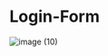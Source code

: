 # Login-Form
![image (10)](https://github.com/user-attachments/assets/02c07be4-cf51-4a02-83d2-9e892852f76a)
